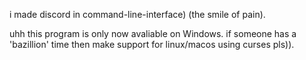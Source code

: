 i made discord in command-line-interface) (the smile of pain).

uhh this program is only now avaliable on Windows. if someone has a 'bazillion' time then make support for linux/macos using curses pls)).
